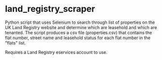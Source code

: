 # land_registry_scraper

Python script that uses Selenium to search through list of properties on the UK Land Registry website and determine which are leasehold and which are tenanted. The script produces a csv file (properties.csv) that contains the flat number, street name and leasehold status for each flat number in the "flats" list. 

Requires a Land Registry eservices account to use.
